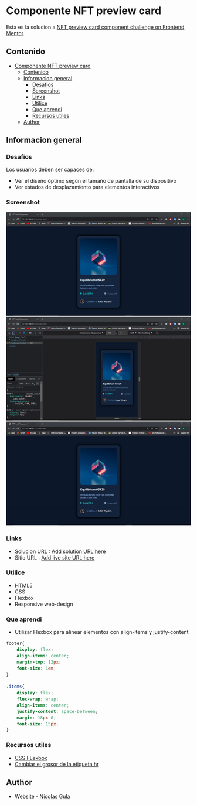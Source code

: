 # Componente NFT preview card 

Esta es la solucion a [NFT preview card component challenge on Frontend Mentor](https://www.frontendmentor.io/challenges/nft-preview-card-component-SbdUL_w0U). 

## Contenido

- [Componente NFT preview card](#componente-nft-preview-card)
  - [Contenido](#contenido)
  - [Informacion general](#informacion-general)
    - [Desafios](#desafios)
    - [Screenshot](#screenshot)
    - [Links](#links)
    - [Utilice](#utilice)
    - [Que aprendi](#que-aprendi)
    - [Recursos utiles](#recursos-utiles)
  - [Author](#author)


## Informacion general

### Desafios

Los usuarios deben ser capaces de:

- Ver el diseño óptimo según el tamaño de pantalla de su dispositivo
- Ver estados de desplazamiento para elementos interactivos

### Screenshot

![](./screenshots/fullscreen.png)
![](./screenshots/responsive.png)
![](./screenshots/inaction.gif)


### Links

- Solucion URL : [Add solution URL here](https://your-solution-url.com)
- Sitio URL : [Add live site URL here](https://your-live-site-url.com)

### Utilice

- HTML5
- CSS
- Flexbox
- Responsive web-design


### Que aprendi

- Utilizar Flexbox para alinear elementos con align-items y justify-content



```css
footer{
    display: flex;
    align-items: center;
    margin-top: 12px;
    font-size: 1em;
}

.items{
    display: flex;
    flex-wrap: wrap;
    align-items: center;
    justify-content: space-between;
    margin: 18px 0;
    font-size: 15px;
}
```

### Recursos utiles

- [CSS FLexbox](https://www.w3schools.com/css/css3_flexbox.asp)
- [Cambiar el grosor de la etiqueta hr](https://stackoverflow.com/questions/4151743/how-can-i-change-the-thickness-of-my-hr-tag) 


## Author

- Website - [Nicolas Gula](https://www.your-site.com)

